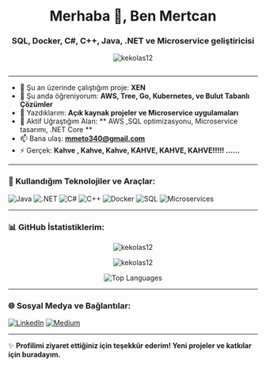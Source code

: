 <h1 align="center">Merhaba 👋, Ben Mertcan</h1>
<h3 align="center">SQL, Docker, C#, C++, Java, .NET ve Microservice geliştiricisi</h3>

<p align="center">
  <img src="https://komarev.com/ghpvc/?username=kekolas12&label=Profil%20Görüntüleme&color=0e75b6&style=flat" alt="kekolas12" />
</p>

<p align="center">
  <a href="https://twitter.com/" target="blank">
    <img src="https://img.shields.io/twitter/follow/?logo=twitter&style=for-the-badge" alt="" />
  </a>
</p>

---

- 🔭 Şu an üzerinde çalıştığım proje: **XEN**
- 🌱 Şu anda öğreniyorum: **AWS, Tree, Go, Kubernetes, ve Bulut Tabanlı Çözümler**
- 👯 Yazdıklarım: **Açık kaynak projeler ve Microservice uygulamaları**
- 💬 Aktif Uğraştığım Alan: ** AWS ,SQL optimizasyonu, Microservice tasarımı, .NET Core **
- 📫 Bana ulaş: **mmeto340@gmail.com** 
- ⚡ Gerçek: **Kahve , Kahve, Kahve, KAHVE, KAHVE, KAHVE!!!!! ......**

---

### 🚀 Kullandığım Teknolojiler ve Araçlar:
<p align="left">
  <img src="https://img.shields.io/badge/Java-ED8B00?style=for-the-badge&logo=java&logoColor=white" alt="Java" />
  <img src="https://img.shields.io/badge/.NET-512BD4?style=for-the-badge&logo=dotnet&logoColor=white" alt=".NET" />
  <img src="https://img.shields.io/badge/C%23-239120?style=for-the-badge&logo=csharp&logoColor=white" alt="C#" />
  <img src="https://img.shields.io/badge/C++-00599C?style=for-the-badge&logo=cplusplus&logoColor=white" alt="C++" />
  <img src="https://img.shields.io/badge/Docker-2496ED?style=for-the-badge&logo=docker&logoColor=white" alt="Docker" />
  <img src="https://img.shields.io/badge/SQL-4479A1?style=for-the-badge&logo=postgresql&logoColor=white" alt="SQL" />
  <img src="https://img.shields.io/badge/Microservices-FF6F00?style=for-the-badge" alt="Microservices" />
</p>

---

### 📊 GitHub İstatistiklerim:
<p align="center">
  <img src="https://github-readme-stats.vercel.app/api?username=kekolas12&show_icons=true&theme=radical" alt="kekolas12" />
</p>

<p align="center">
  <img src="https://github-readme-streak-stats.herokuapp.com/?user=kekolas12&theme=radical" alt="kekolas12" />
</p>

<p align="center">
  <img src="https://github-readme-stats.vercel.app/api/top-langs/?username=kekolas12&layout=compact&theme=radical" alt="Top Languages" />
</p>

---

### 🌐 Sosyal Medya ve Bağlantılar:
<p align="left">
  <a href="https://www.linkedin.com/in/mertcan-topdemir-575235295/" target="blank"><img src="https://img.shields.io/badge/LinkedIn-0A66C2?style=for-the-badge&logo=linkedin&logoColor=white" alt="LinkedIn" /></a>
  <a href="https://medium.com/@kekolas12" target="blank"><img src="https://img.shields.io/badge/Medium-12100E?style=for-the-badge&logo=medium&logoColor=white" alt="Medium" /></a>
</p>

---

✨ **Profilimi ziyaret ettiğiniz için teşekkür ederim! Yeni projeler ve katkılar için buradayım.**
